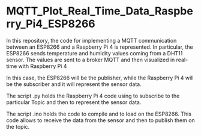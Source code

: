 # MQTT_Plot_Real_Time_Data_Raspberry_Pi4_ESP8266
In this repository, the code for implementing a MQTT communication between an ESP8266 and a Raspberry Pi 4 is represented. In particular, the ESP8266 sends temperature and humidity values coming from a DHT11 sensor. The values are sent to a broker MQTT and then visualized in real-time with Raspberry Pi 4 

In this case, the ESP8266 will be the publisher, while the Raspberry Pi 4 will be the subscriber and it will represent the sensor data.

The script .py holds the Raspberry Pi 4 code using to subscribe to the particular Topic and then to represent the sensor data.

The script .ino holds the code to compile and to load on the ESP8266. This code allows to receive the data from the sensor and then to publish them on the topic.
